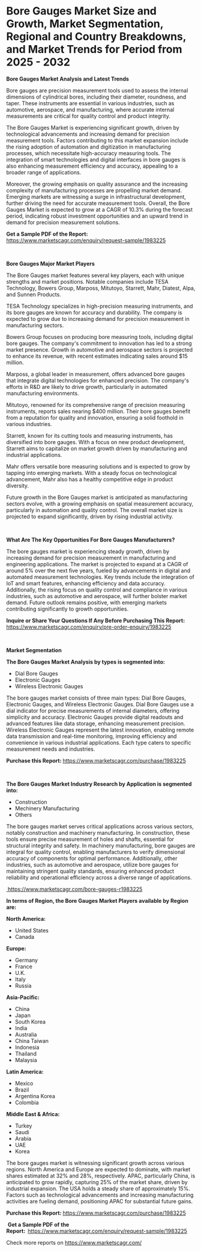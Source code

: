 <p><h1>Bore Gauges Market Size and Growth, Market Segmentation, Regional and Country Breakdowns, and Market Trends for Period from 2025 -  2032</h1></p><p><strong>Bore Gauges Market Analysis and Latest Trends</strong></p>
<p><p>Bore gauges are precision measurement tools used to assess the internal dimensions of cylindrical bores, including their diameter, roundness, and taper. These instruments are essential in various industries, such as automotive, aerospace, and manufacturing, where accurate internal measurements are critical for quality control and product integrity. </p><p>The Bore Gauges Market is experiencing significant growth, driven by technological advancements and increasing demand for precision measurement tools. Factors contributing to this market expansion include the rising adoption of automation and digitization in manufacturing processes, which necessitate high-accuracy measuring tools. The integration of smart technologies and digital interfaces in bore gauges is also enhancing measurement efficiency and accuracy, appealing to a broader range of applications.</p><p>Moreover, the growing emphasis on quality assurance and the increasing complexity of manufacturing processes are propelling market demand. Emerging markets are witnessing a surge in infrastructural development, further driving the need for accurate measurement tools. Overall, the Bore Gauges Market is expected to grow at a CAGR of 10.3% during the forecast period, indicating robust investment opportunities and an upward trend in demand for precision measurement solutions.</p></p>
<p><strong>Get a Sample PDF of the Report:&nbsp;</strong> <a href="https://www.marketscagr.com/enquiry/request-sample/1983225?utm_campaign=2215&utm_medium=2&utm_source=Github&utm_content=ia&utm_term=08022025&utm_id=bore-gauges">https://www.marketscagr.com/enquiry/request-sample/1983225</a></p>
<p>&nbsp;</p>
<p><strong>Bore Gauges Major Market Players</strong></p>
<p><p>The Bore Gauges market features several key players, each with unique strengths and market positions. Notable companies include TESA Technology, Bowers Group, Marposs, Mitutoyo, Starrett, Mahr, Diatest, Alpa, and Sunnen Products.</p><p>TESA Technology specializes in high-precision measuring instruments, and its bore gauges are known for accuracy and durability. The company is expected to grow due to increasing demand for precision measurement in manufacturing sectors.</p><p>Bowers Group focuses on producing bore measuring tools, including digital bore gauges. The company's commitment to innovation has led to a strong market presence. Growth in automotive and aerospace sectors is projected to enhance its revenue, with recent estimates indicating sales around $15 million.</p><p>Marposs, a global leader in measurement, offers advanced bore gauges that integrate digital technologies for enhanced precision. The company's efforts in R&D are likely to drive growth, particularly in automated manufacturing environments.</p><p>Mitutoyo, renowned for its comprehensive range of precision measuring instruments, reports sales nearing $400 million. Their bore gauges benefit from a reputation for quality and innovation, ensuring a solid foothold in various industries.</p><p>Starrett, known for its cutting tools and measuring instruments, has diversified into bore gauges. With a focus on new product development, Starrett aims to capitalize on market growth driven by manufacturing and industrial applications.</p><p>Mahr offers versatile bore measuring solutions and is expected to grow by tapping into emerging markets. With a steady focus on technological advancement, Mahr also has a healthy competitive edge in product diversity.</p><p>Future growth in the Bore Gauges market is anticipated as manufacturing sectors evolve, with a growing emphasis on spatial measurement accuracy, particularly in automation and quality control. The overall market size is projected to expand significantly, driven by rising industrial activity.</p></p>
<p>&nbsp;</p>
<p><strong>What Are The Key Opportunities For Bore Gauges Manufacturers?</strong></p>
<p><p>The bore gauges market is experiencing steady growth, driven by increasing demand for precision measurement in manufacturing and engineering applications. The market is projected to expand at a CAGR of around 5% over the next five years, fueled by advancements in digital and automated measurement technologies. Key trends include the integration of IoT and smart features, enhancing efficiency and data accuracy. Additionally, the rising focus on quality control and compliance in various industries, such as automotive and aerospace, will further bolster market demand. Future outlook remains positive, with emerging markets contributing significantly to growth opportunities.</p></p>
<p><strong>Inquire or Share Your Questions If Any Before Purchasing This Report:</strong> <a href="https://www.marketscagr.com/enquiry/pre-order-enquiry/1983225?utm_campaign=2215&utm_medium=2&utm_source=Github&utm_content=ia&utm_term=08022025&utm_id=bore-gauges">https://www.marketscagr.com/enquiry/pre-order-enquiry/1983225</a></p>
<p>&nbsp;</p>
<p><strong>Market Segmentation</strong></p>
<p><strong>The Bore Gauges Market Analysis by types is segmented into:</strong></p>
<p><ul><li>Dial Bore Gauges</li><li>Electronic Gauges</li><li>Wireless Electronic Gauges</li></ul></p>
<p><p>The bore gauges market consists of three main types: Dial Bore Gauges, Electronic Gauges, and Wireless Electronic Gauges. Dial Bore Gauges use a dial indicator for precise measurements of internal diameters, offering simplicity and accuracy. Electronic Gauges provide digital readouts and advanced features like data storage, enhancing measurement precision. Wireless Electronic Gauges represent the latest innovation, enabling remote data transmission and real-time monitoring, improving efficiency and convenience in various industrial applications. Each type caters to specific measurement needs and industries.</p></p>
<p><strong>Purchase this Report:&nbsp;</strong><a href="https://www.marketscagr.com/purchase/1983225?utm_campaign=2215&utm_medium=2&utm_source=Github&utm_content=ia&utm_term=08022025&utm_id=bore-gauges">https://www.marketscagr.com/purchase/1983225</a></p>
<p>&nbsp;</p>
<p><strong>The Bore Gauges Market Industry Research by Application is segmented into:</strong></p>
<p><ul><li>Construction</li><li>Mechinery Manufacturing</li><li>Others</li></ul></p>
<p><p>The bore gauges market serves critical applications across various sectors, notably construction and machinery manufacturing. In construction, these tools ensure precise measurement of holes and shafts, essential for structural integrity and safety. In machinery manufacturing, bore gauges are integral for quality control, enabling manufacturers to verify dimensional accuracy of components for optimal performance. Additionally, other industries, such as automotive and aerospace, utilize bore gauges for maintaining stringent quality standards, ensuring enhanced product reliability and operational efficiency across a diverse range of applications.</p></p>
<p><a href="https://www.marketscagr.com/bore-gauges-r1983225?utm_campaign=2215&utm_medium=2&utm_source=Github&utm_content=ia&utm_term=08022025&utm_id=bore-gauges">&nbsp;https://www.marketscagr.com/bore-gauges-r1983225</a></p>
<p><strong>In terms of Region, the Bore Gauges Market Players available by Region are:</strong></p>
<p>
    <p> <strong> North America: </strong>
        <ul>
            <li>United States</li>
            <li>Canada</li>
        </ul>
        </p> 
    <p> <strong> Europe: </strong>
        <ul>
            <li>Germany</li>
            <li>France</li>
            <li>U.K.</li>
            <li>Italy</li>
            <li>Russia</li>
        </ul>
        </p> 
    <p> <strong> Asia-Pacific: </strong>
        <ul>
            <li>China</li>
            <li>Japan</li>
            <li>South Korea</li>
            <li>India</li>
            <li>Australia</li>
            <li>China Taiwan</li>
            <li>Indonesia</li>
            <li>Thailand</li>
            <li>Malaysia</li>
        </ul>
        </p> 
    <p> <strong> Latin America: </strong>
        <ul>
            <li>Mexico</li>
            <li>Brazil</li>
            <li>Argentina Korea</li>
            <li>Colombia</li>
        </ul>
        </p> 
    <p> <strong> Middle East & Africa: </strong>
        <ul>
            <li>Turkey</li>
            <li>Saudi</li>
            <li>Arabia</li>
            <li>UAE</li>
            <li>Korea</li>
        </ul>
    </p>
    </p>
<p><p>The bore gauges market is witnessing significant growth across various regions. North America and Europe are expected to dominate, with market shares estimated at 32% and 28%, respectively. APAC, particularly China, is anticipated to grow rapidly, capturing 25% of the market share, driven by industrial expansion. The USA holds a steady share of approximately 15%. Factors such as technological advancements and increasing manufacturing activities are fueling demand, positioning APAC for substantial future gains.</p></p>
<p><strong>Purchase this Report: </strong><a href="https://www.marketscagr.com/purchase/1983225?utm_campaign=2215&utm_medium=2&utm_source=Github&utm_content=ia&utm_term=08022025&utm_id=bore-gauges">https://www.marketscagr.com/purchase/1983225</a></p>
<p>&nbsp;<strong>Get a Sample PDF of the Report:&nbsp;&nbsp;</strong><a href="https://www.marketscagr.com/enquiry/request-sample/1983225?utm_campaign=2215&utm_medium=2&utm_source=Github&utm_content=ia&utm_term=08022025&utm_id=bore-gauges">https://www.marketscagr.com/enquiry/request-sample/1983225</a></p>
<p><strong></strong></p>
<p>Check more reports on <a href="https://www.marketscagr.com/?utm_campaign=2215&utm_medium=2&utm_source=Github&utm_content=ia&utm_term=08022025&utm_id=bore-gauges">https://www.marketscagr.com/</a></p>